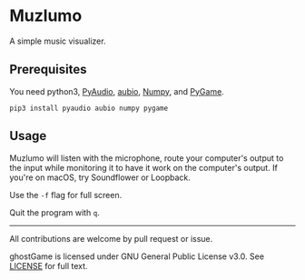 # Muzlumo

A simple music visualizer.


## Prerequisites

You need python3, [PyAudio](https://people.csail.mit.edu/hubert/pyaudio/), [aubio](https://aubio.org/), [Numpy](http://www.numpy.org/), and [PyGame](https://www.pygame.org).

```
pip3 install pyaudio aubio numpy pygame
```

## Usage

Muzlumo will listen with the microphone, route your computer's output to the input while monitoring it to have it work on the computer's output. If you're on macOS, try Soundflower or Loopback.

Use the `-f` flag for full screen.

Quit the program with `q`.

---

All contributions are welcome by pull request or issue.

ghostGame is licensed under GNU General Public License v3.0. See [LICENSE](../master/LICENSE) for full text.